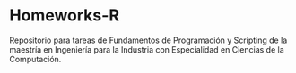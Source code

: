 # Homeworks-R
Repositorio para tareas de Fundamentos de Programación y Scripting de la maestría en Ingeniería para la Industria con Especialidad en Ciencias de la Computación.
